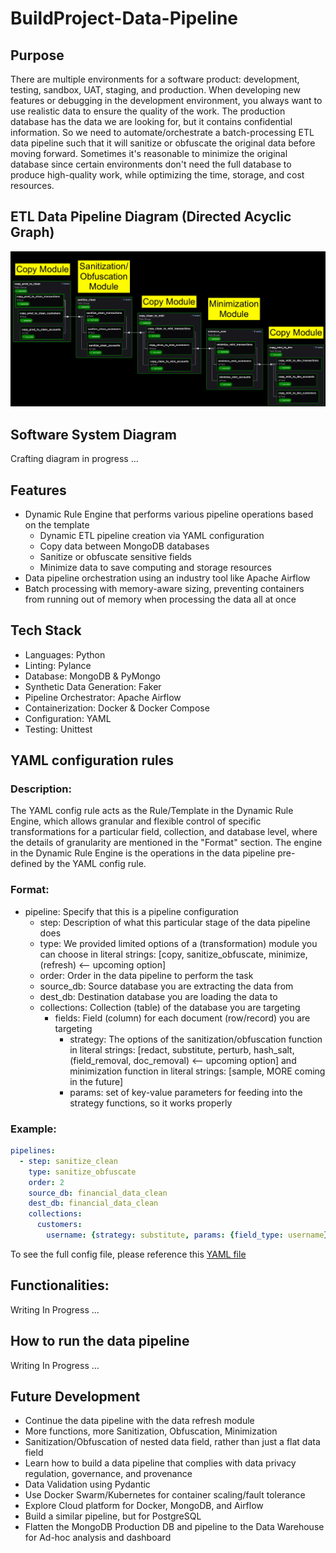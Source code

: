 # BuildProject-Data-Pipeline

## Purpose
There are multiple environments for a software product: development, testing, sandbox, UAT, staging, and production. When developing new features or debugging in the development environment, you always want to use realistic data to ensure the quality of the work. The production database has the data we are looking for, but it contains confidential information. So we need to automate/orchestrate a batch-processing ETL data pipeline such that it will sanitize or obfuscate the original data before moving forward. Sometimes it's reasonable to minimize the original database since certain environments don't need the full database to produce high-quality work, while optimizing the time, storage, and cost resources.

## ETL Data Pipeline Diagram (Directed Acyclic Graph)
![DAG image](https://github.com/StevenG777/BuildProject-Data-Pipeline/blob/main/Pipeline_dag.jpg)

## Software System Diagram
Crafting diagram in progress ...

## Features
- Dynamic Rule Engine that performs various pipeline operations based on the template
  - Dynamic ETL pipeline creation via YAML configuration
  - Copy data between MongoDB databases
  - Sanitize or obfuscate sensitive fields
  - Minimize data to save computing and storage resources
- Data pipeline orchestration using an industry tool like Apache Airflow
- Batch processing with memory-aware sizing, preventing containers from running out of memory when processing the data all at once

## Tech Stack
- Languages: Python
- Linting: Pylance
- Database: MongoDB & PyMongo
- Synthetic Data Generation: Faker
- Pipeline Orchestrator: Apache Airflow 
- Containerization: Docker & Docker Compose
- Configuration: YAML
- Testing: Unittest

## YAML configuration rules
### Description: 
The YAML config rule acts as the Rule/Template in the Dynamic Rule Engine, which allows granular and flexible control of specific transformations for a particular field, collection, and database level, where the details of granularity are mentioned in the "Format" section. The engine in the Dynamic Rule Engine is the operations in the data pipeline pre-defined by the YAML config rule.

### Format:
- pipeline: Specify that this is a pipeline configuration
  - step: Description of what this particular stage of the data pipeline does
  - type: We provided limited options of a (transformation) module you can choose in literal strings: [copy, sanitize_obfuscate, minimize, (refresh) <-- upcoming option]
  - order: Order in the data pipeline to perform the task
  - source_db: Source database you are extracting the data from
  - dest_db: Destination database you are loading the data to
  - collections: Collection (table) of the database you are targeting
    - fields: Field (column) for each document (row/record) you are targeting
      - strategy: The options of the sanitization/obfuscation function in literal strings: [redact, substitute, perturb, hash_salt, (field_removal, doc_removal) <-- upcoming option] and minimization function in literal strings: [sample, MORE coming in the future]
      - params: set of key-value parameters for feeding into the strategy functions, so it works properly

### Example:
```yaml
pipelines:
  - step: sanitize_clean
    type: sanitize_obfuscate
    order: 2
    source_db: financial_data_clean
    dest_db: financial_data_clean
    collections:
      customers:
        username: {strategy: substitute, params: {field_type: username}}    
```
To see the full config file, please reference this [YAML file](https://github.com/StevenG777/BuildProject-Data-Pipeline/blob/main/configs/pipeline_configs.yml)

## Functionalities:
Writing In Progress ...

## How to run the data pipeline
Writing In Progress ...

## Future Development
- Continue the data pipeline with the data refresh module
- More functions, more Sanitization, Obfuscation, Minimization
- Sanitization/Obfuscation of nested data field, rather than just a flat data field
- Learn how to build a data pipeline that complies with data privacy regulation, governance, and provenance
- Data Validation using Pydantic
- Use Docker Swarm/Kubernetes for container scaling/fault tolerance
- Explore Cloud platform for Docker, MongoDB, and Airflow
- Build a similar pipeline, but for PostgreSQL
- Flatten the MongoDB Production DB and pipeline to the Data Warehouse for Ad-hoc analysis and dashboard

